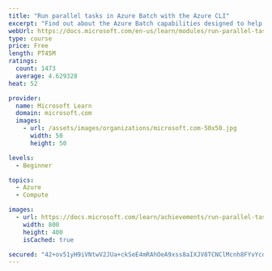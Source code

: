 ```yaml
---
title: "Run parallel tasks in Azure Batch with the Azure CLI"
excerpt: "Find out about the Azure Batch capabilities designed to help you efficiently run large-scale parallel and high-performance computing applications in the cloud."
webUrl: https://docs.microsoft.com/en-us/learn/modules/run-parallel-tasks-in-azure-batch-with-the-azure-cli/
type: course
price: Free
length: PT45M
ratings:
  count: 1473
  average: 4.629328
heat: 52

provider:
  name: Microsoft Learn
  domain: microsoft.com
  images:
    - url: /assets/images/organizations/microsoft.com-50x50.jpg
      width: 50
      height: 50

levels:
  - Beginner

topics:
  - Azure
  - Compute

images:
  - url: https://docs.microsoft.com/learn/achievements/run-parallel-tasks-in-azure-batch-with-the-azure-cli-social.png
    width: 800
    height: 400
    isCached: true

secured: "42+ov51yH9iVNtwV2JUa+ckSeE4mRAhOeA9xss8aIXJV8TCNClMcnh8FYvYcdaxus7AhN6mG40yPukfSV/Inzt0XBCumlwYdugx01X1RC12ZOCcETqHBEtMzLs2/h6iHz/h4y3gS0uCLXBgadFPCCyGzml+sjF+VsuPHsa4pqR3Q8Q8NwTWMdQNHW4WnPqb5xBJi1faPIua1wE1hYXlXzsMZlk7+vZg6BUoeD8uCvC9wy+hxBmuAJZONDUH/zVgc6X9sinbZy32o5CbXPtTgKQJDB8Fknp2g0MROtTHs4Mc9wFeFfqWTCzbe17aogFh5Lv49XyNEijOd/akAVQeDlPruRNPSJyx+KCvSUlfXdZ/Ruf0GIKgVfKO1VKkIBVpDCwjRpRVUwzIEuZASfdGEuVX2Atwc5tl08mXUCCH0V44=;Sz0Z5UKS5Jwi35vV1IAlxw=="
---
```


